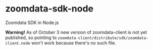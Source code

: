 # zoomdata-sdk-node
Zoomdata SDK in Node.js

**Warning!** As of October 3 new version of zoomdata-client is not yet published, so pointing to `zoomdata-client/distribute/sdk/zoomdata-client.node` won't work because there's no such file.
